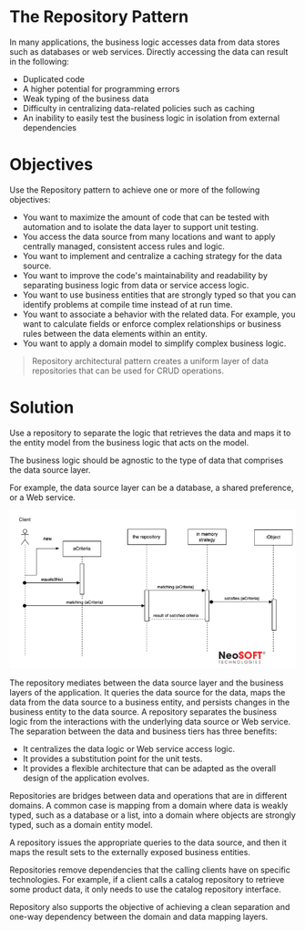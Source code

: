 # The Repository Pattern



In many applications, the business logic accesses data from data stores such as databases or web services. Directly accessing the data can result in the following:

- Duplicated code
- A higher potential for programming errors
- Weak typing of the business data
- Difficulty in centralizing data-related policies such as caching
- An inability to easily test the business logic in isolation from external dependencies



# Objectives

Use the Repository pattern to achieve one or more of the following objectives:

- You want to maximize the amount of code that can be tested with automation and to isolate the data layer to support unit testing.
- You access the data source from many locations and want to apply centrally managed, consistent access rules and logic.
- You want to implement and centralize a caching strategy for the data source.
- You want to improve the code's maintainability and readability by separating business logic from data or service access logic.
- You want to use business entities that are strongly typed so that you can identify problems at compile time instead of at run time.
- You want to associate a behavior with the related data. For example, you want to calculate fields or enforce complex relationships or business rules between the data elements within an entity.
- You want to apply a domain model to simplify complex business logic.

> Repository architectural pattern creates a uniform layer of data repositories that can be used for CRUD operations.



# Solution

Use a repository to separate the logic that retrieves the data and maps it to the entity model from the business logic that acts on the model.

The business logic should be agnostic to the type of data that comprises the data source layer.

For example, the data source layer can be a database, a shared preference, or a Web service.



![arch_diagram.png](./assets/repository-pattern/repository-sequence.png)



The repository mediates between the data source layer and the business layers of the application. It queries the data source for the data, maps the data from the data source to a business entity, and persists changes in the business entity to the data source. A repository separates the business logic from the interactions with the underlying data source or Web service. The separation between the data and business tiers has three benefits:

- It centralizes the data logic or Web service access logic.
- It provides a substitution point for the unit tests.
- It provides a flexible architecture that can be adapted as the overall design of the application evolves.

Repositories are bridges between data and operations that are in different domains. A common case is mapping from a domain where data is weakly typed, such as a database or a list, into a domain where objects are strongly typed, such as a domain entity model.

A repository issues the appropriate queries to the data source, and then it maps the result sets to the externally exposed business entities.

Repositories remove dependencies that the calling clients have on specific technologies. For example, if a client calls a catalog repository to retrieve some product data, it only needs to use the catalog repository interface.

Repository also supports the objective of achieving a clean separation and one-way dependency between the domain and data mapping layers.